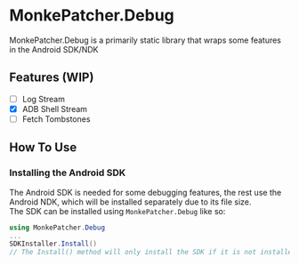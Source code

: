 # MonkePatcher.Debug
MonkePatcher.Debug is a primarily static library that wraps some features in the Android SDK/NDK

## Features (WIP)
  - [ ] Log Stream
  - [x] ADB Shell Stream
  - [ ] Fetch Tombstones

## How To Use
### Installing the Android SDK
The Android SDK is needed for some debugging features, the rest use the Android NDK, which will be installed separately due to its file size.<br>
The SDK can be installed using `MonkePatcher.Debug` like so:
```cs
using MonkePatcher.Debug
...
SDKInstaller.Install() 
// The Install() method will only install the SDK if it is not installed already in "%appdata%/MonkePatcher/Debug/platform-tools/"
